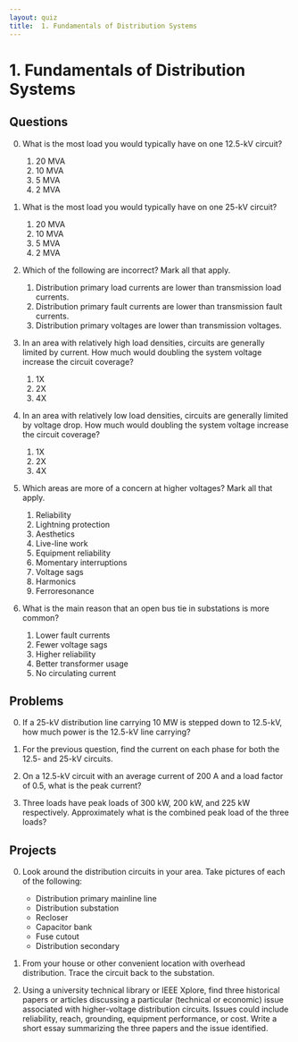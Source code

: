 ```yaml
---
layout: quiz
title:  1. Fundamentals of Distribution Systems
---
```


# 1. Fundamentals of Distribution Systems

## Questions

0. What is the most load you would typically have on one 12.5-kV
   circuit?

   1. 20 MVA
   1. 10 MVA
   1. 5 MVA
   1. 2 MVA

0. What is the most load you would typically have on one 25-kV
   circuit?

   1. 20 MVA
   1. 10 MVA
   1. 5 MVA
   1. 2 MVA

0. Which of the following are incorrect? Mark all that apply.

   1. Distribution primary load currents are lower than transmission
      load currents.
   1. Distribution primary fault currents are lower than transmission
      fault currents.
   1. Distribution primary voltages are lower than transmission voltages.

0. In an area with relatively high load densities, circuits are
   generally limited by current. How much would doubling the system
   voltage increase the circuit coverage?

   1. 1X
   1. 2X
   1. 4X

0. In an area with relatively low load densities, circuits are
   generally limited by voltage drop. How much would doubling the
   system voltage increase the circuit coverage?

   1. 1X
   1. 2X
   1. 4X

0. Which areas are more of a concern at higher voltages? Mark all that apply.

   1. Reliability
   1. Lightning protection
   1. Aesthetics
   1. Live-line work
   1. Equipment reliability
   1. Momentary interruptions
   1. Voltage sags
   1. Harmonics
   1. Ferroresonance

0. What is the main reason that an open bus tie in substations is more common?

   1. Lower fault currents
   1. Fewer voltage sags
   1. Higher reliability
   1. Better transformer usage
   1. No circulating current

## Problems

0. If a 25-kV distribution line carrying 10 MW is stepped down to
   12.5-kV, how much power is the 12.5-kV line carrying?

0. For the previous question, find the current on each phase for both
   the 12.5- and 25-kV circuits.

0. On a 12.5-kV circuit with an average current of 200 A and a load
   factor of 0.5, what is the peak current?

0. Three loads have peak loads of 300 kW, 200 kW, and 225 kW
   respectively. Approximately what is the combined peak load of the 
   three loads?

##  Projects

0. Look around the distribution circuits in your area. Take pictures
   of each of the following:

   - Distribution primary mainline line
   - Distribution substation
   - Recloser
   - Capacitor bank
   - Fuse cutout
   - Distribution secondary

0. From your house or other convenient location with overhead distribution. Trace the
   circuit back to the substation. 

0. Using a university technical library or IEEE Xplore, find three
   historical papers or articles discussing a particular (technical or
   economic) issue associated with higher-voltage distribution
   circuits. Issues could include reliability, reach, grounding,
   equipment performance, or cost. Write a short essay summarizing the
   three papers and the issue identified.
